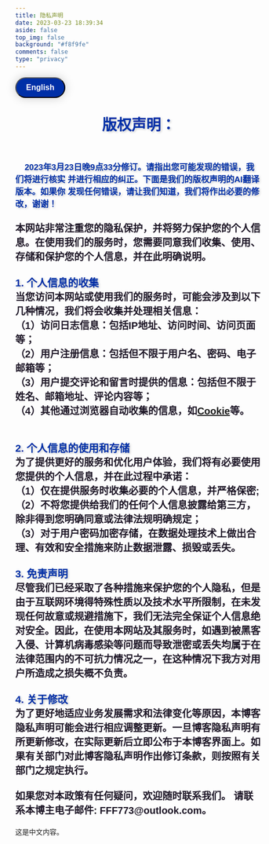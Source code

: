 ```yaml
---
title: 隐私声明
date: 2023-03-23 18:39:34
aside: false
top_img: false
background: "#f8f9fe"
comments: false
type: "privacy"
---
```


 <style>
        /* 定义新拟物风格按钮样式 */
        .neo-btn {
            display: inline-block;
            padding: 10px 20px;
            border-radius: 30px;
            font-size: 16px;
            font-weight: bold;
            text-align: center;
            text-decoration: none;
            color: #fff;
            background-color: #002fa7;
            box-shadow: 0 0 20px rgba(0, 0, 0, 0.2);
            transition: all 0.2s;
            cursor: pointer;
        }
        .neo-btn:hover {
            background-color: #e77d7d;
            box-shadow: 0 0 20px rgba(0, 0, 0, 0.4);
        }
        .neo-btn:active {
            background-color: #1e7e34;
            box-shadow: 0 0 20px rgba(0, 0, 0, 0.6);
        }
        #english {
            display: none;
        }
    </style>

<body>
    <button onclick="toggleLanguage()" id="toggleButton" class="neo-btn">English </button>
    <div id="chinese">
        <p
            style="  text-align: center ; text-shadow: 2px 2px 4px rgba(0, 0, 0, 0.2); font-size: 30px; font-weight: 900;">
            <font color="#002fa7" style=" ">版权声明：</font>
        </p>
        <p
            style="color: #1d1626; display: block; font-weight: bold; font-family: Arial; font-size: 20px; font-weight: 900; ">
            <br>
            <font color="#002fa7" style=" text-shadow: 2px 2px 4px rgba(0, 0, 0, 0.2); font-size: 17px;">
                &nbsp;&nbsp;&nbsp;&nbsp;2023年3月23日晚9点33分修订。请指出您可能发现的错误，我们将进行核实 并进行相应的纠正。下面是我们的版权声明的AI翻译版本。如果你
                发现任何错误，请让我们知道，我们将作出必要的修改，谢谢！</font>
            <br><br>
            本网站非常注重您的隐私保护，并将努力保护您的个人信息。在使用我们的服务时，您需要同意我们收集、使用、存储和保护您的个人信息，并在此明确说明。
            <br><br>
            <font color="#002fa7" style=" text-shadow: 2px 2px 4px rgba(0, 0, 0, 0.2); font-size: 21px;">
                1. 个人信息的收集 </a></font><br>
            当您访问本网站或使用我们的服务时，可能会涉及到以下几种情况，我们将会收集并处理相关信息：<br>
            （1）访问日志信息：包括IP地址、访问时间、访问页面等；<br>
            （2）用户注册信息：包括但不限于用户名、密码、电子邮箱等；<br>
            （3）用户提交评论和留言时提供的信息：包括但不限于姓名、邮箱地址、评论内容等；<br>
            （4）其他通过浏览器自动收集的信息，如<a href="/cookies/">Cookie</a>等。<br>
            <br><br>
            <font color="#002fa7" style=" text-shadow: 2px 2px 4px rgba(0, 0, 0, 0.2); font-size: 21px;">
                2. 个人信息的使用和存储</font><br>
            为了提供更好的服务和优化用户体验，我们将有必要使用您提供的个人信息，并在此过程中承诺：
            <br>
            （1）仅在提供服务时收集必要的个人信息，并严格保密;
            <br>
            （2）不将您提供给我们的任何个人信息披露给第三方，除非得到您明确同意或法律法规明确规定；
            <br>
            （3）对于用户密码加密存储，在数据处理技术上做出合理、有效和安全措施来防止数据泄露、损毁或丢失。
            <br><br>
            <font color="#002fa7" style=" text-shadow: 2px 2px 4px rgba(0, 0, 0, 0.2); font-size: 21px;">
                3. 免责声明</font><br>
            尽管我们已经采取了各种措施来保护您的个人隐私，但是由于互联网环境得特殊性质以及技术水平所限制，在未发现任何故意或规避措施下，我们无法完全保证个人信息绝对安全。因此，在使用本网站及其服务时，如遇到被黑客入侵、计算机病毒感染等问题而导致泄密或丢失均属于在法律范围内的不可抗力情况之一，在这种情况下我方对用户所造成之损失概不负责。
            <br><br>
            <font color="#002fa7" style=" text-shadow: 2px 2px 4px rgba(0, 0, 0, 0.2); font-size: 21px;">
                4. 关于修改
            </font><br>
            为了更好地适应业务发展需求和法律变化等原因，本博客隐私声明可能会进行相应调整更新。一旦博客隐私声明有所更新修改，在实际更新后立即公布于本博客界面上。如果有关部门对此博客隐私声明作出修订条款，则按照有关部门之规定执行。
            <br><br>
            如果您对本政策有任何疑问，欢迎随时联系我们。 请联系本博主电子邮件: FFF773@outlook.com。
            <p>这是中文内容。</p>
        </p>
    </div>
      <!-- ------------------------------------------------------------------- -->
    <div id="english">
        <!-- ------------------------------------- -->
        <p
            style="  text-align: center ; text-shadow: 2px 2px 4px rgba(0, 0, 0, 0.2); font-size: 30px; font-weight: 900;">
            <font color="#002fa7" style=" ">Copyright Statement:</font>
        </p>
        <p style="color: #1d1626;  font-weight: bold; font-family: Arial; font-size: 20px; font-weight: 900; ">
            <font color="#002fa7" style=" text-shadow: 2px 2px 4px rgba(0, 0, 0, 0.2); font-size: 15px;">
                &nbsp;&nbsp;&nbsp;&nbsp; Revised at 9:33 pm on March 23, 2023. Please point out any errors you may find and we will verify them and make the necessary corrections. Below is the AI translation version of our copyright statement. If you find any errors, please let us know and we will make the necessary changes. Thank you!
            </font>
            <br><br>
            This website attaches great importance to the protection of your privacy and will make every effort to protect your personal information. When using our services, you need to agree to our collection, use, storage, and protection of your personal information, which is clearly stated here.
            <br><br>
            <font color="#002fa7" style=" text-shadow: 2px 2px 4px rgba(0, 0, 0, 0.2); font-size: 21px;">1. Collection of personal information
When you visit this website or use our services, the following situations may be involved, and we will collect 
            </font><br>
            and process relevant information:
(1) Access log information: including IP address, access time, access page, etc.;
(2) User registration information: including but not limited to username, password, email address, etc.;
(3) Information provided by users when submitting comments and messages, including but not limited to name, email address, comment content, etc.;
(4) Other information automatically collected by the browser, such as cookies.
            <br><br>
            <font color="#002fa7" style=" text-shadow: 2px 2px 4px rgba(0, 0, 0, 0.2); font-size: 21px;"> 2. Use and storage of personal information
In order to provide better services and optimize user experience, we will need to use the personal information you provide, and in the process, we promise:
(1) Only collect necessary personal information when providing services, and keep it strictly confidential;
(2) Do not disclose any personal information you provide to us to any third party, unless you explicitly agree or it is stipulated by laws and regulations;
(3) Encrypt and store user passwords, and take reasonable, effective, and secure measures in data processing technology to prevent data leakage, damage, or loss.</font>
            <br><br>
            <font color="#002fa7" style=" text-shadow: 2px 2px 4px rgba(0, 0, 0, 0.2); font-size: 21px;"> 3. Disclaimer</font><br>
            Although we have taken various measures to protect your personal privacy, due to the special nature of the Internet environment and the limitations of technology, we cannot guarantee the absolute security of personal information without discovering any intentional or circumvention measures. Therefore, when using this website and its services, if you encounter problems such as hacker intrusion or computer virus infection that result in leakage or loss, it is one of the force majeure situations within the legal scope, and we will not be responsible for any losses suffered by users.
            <br><br>
            <font color="#002fa7" style=" text-shadow: 2px 2px 4px rgba(0, 0, 0, 0.2); font-size: 21px;">4. About modification</font><br>
            In order to better adapt to business development needs and legal changes, this blog's privacy statement may be adjusted and updated accordingly. Once the blog's privacy statement is updated and modified, it will be immediately announced on the blog interface. If the relevant department revises the terms of this blog's privacy statement, it will be implemented in accordance with the regulations of the relevant department.
            <br><br>
            If you have any questions regarding this policy, please feel free to contact us. Please email us at
            FFF773@outlook.com.
        </p>
        <p>This is English content.</p>
    </div>
    <script>
        function toggleLanguage() {
            var chinese = document.getElementById("chinese");
            var english = document.getElementById("english");
            var button = document.getElementById("toggleButton");
            if (chinese.style.display === "none") {
                chinese.style.display = "block";
                english.style.display = "none";
                button.innerHTML = "English";
            } else {
                chinese.style.display = "none";
                english.style.display = "block";
                button.innerHTML = "中文";
            }
        }
        var lgh = $('.lightning li').length;
        console.log(lgh)
        $('.lightning li').each(function (i) {
            $(this).css({
                left: i * (100 / lgh) + '%',
                bottom: randomNum(-20, 10) + '%',
                animationDuration: randomNum(1, 5) + 's'
            });
        });
    </script>
</body>
